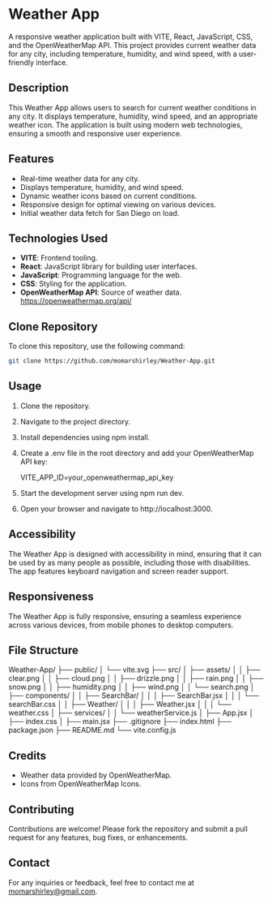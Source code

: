 # Weather App

A responsive weather application built with VITE, React, JavaScript, CSS, and the OpenWeatherMap API. This project provides current weather data for any city, including temperature, humidity, and wind speed, with a user-friendly interface.

## Description

This Weather App allows users to search for current weather conditions in any city. It displays temperature, humidity, wind speed, and an appropriate weather icon. The application is built using modern web technologies, ensuring a smooth and responsive user experience.

## Features

- Real-time weather data for any city.
- Displays temperature, humidity, and wind speed.
- Dynamic weather icons based on current conditions.
- Responsive design for optimal viewing on various devices.
- Initial weather data fetch for San Diego on load.

## Technologies Used

- **VITE**: Frontend tooling.
- **React**: JavaScript library for building user interfaces.
- **JavaScript**: Programming language for the web.
- **CSS**: Styling for the application.
- **OpenWeatherMap API**: Source of weather data. https://openweathermap.org/api/

## Clone Repository

To clone this repository, use the following command:

```bash
git clone https://github.com/momarshirley/Weather-App.git
```

## Usage

1. Clone the repository.
2. Navigate to the project directory.
3. Install dependencies using npm install.
4. Create a .env file in the root directory and add your OpenWeatherMap API key:

   VITE_APP_ID=your_openweathermap_api_key

5. Start the development server using npm run dev.
6. Open your browser and navigate to http://localhost:3000.

## Accessibility

The Weather App is designed with accessibility in mind, ensuring that it can be used by as many people as possible, including those with disabilities. The app features keyboard navigation and screen reader support.

## Responsiveness

The Weather App is fully responsive, ensuring a seamless experience across various devices, from mobile phones to desktop computers.

## File Structure

Weather-App/
├── public/
│ └── vite.svg
├── src/
│ ├── assets/
│ │ ├── clear.png
│ │ ├── cloud.png
│ │ ├── drizzle.png
│ │ ├── rain.png
│ │ ├── snow.png
│ │ ├── humidity.png
│ │ ├── wind.png
│ │ └── search.png
│ ├── components/
│ │ ├── SearchBar/
│ │ │ ├── SearchBar.jsx
│ │ │ └── searchBar.css
│ │ ├── Weather/
│ │ │ ├── Weather.jsx
│ │ │ └── weather.css
│ ├── services/
│ │ └── weatherService.js
│ ├── App.jsx
│ ├── index.css
│ ├── main.jsx
├── .gitignore
├── index.html
├── package.json
├── README.md
└── vite.config.js

## Credits

- Weather data provided by OpenWeatherMap.
- Icons from OpenWeatherMap Icons.

## Contributing

Contributions are welcome! Please fork the repository and submit a pull request for any features, bug fixes, or enhancements.

## Contact

For any inquiries or feedback, feel free to contact me at momarshirley@gmail.com.
